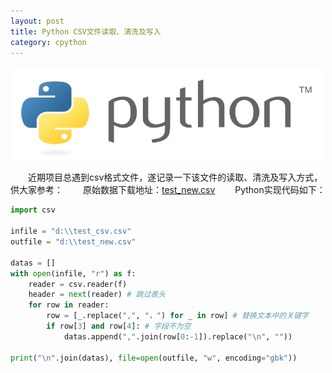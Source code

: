 ```yaml
---
layout: post
title: Python CSV文件读取、清洗及写入
category: cpython
---
```


<div align="center">
<img width="500" height="150" alt="图片名称" src="https://raw.githubusercontent.com/carrylaw/IMG/master/img_py/jp8.jpg" />
</div>

&emsp;&emsp;近期项目总遇到csv格式文件，遂记录一下该文件的读取、清洗及写入方式，供大家参考：
&emsp;&emsp;原始数据下载地址：[test_new.csv](https://github.com/carrylaw/Archive/blob/master/%E6%9C%BA%E5%99%A8%E5%AD%A6%E4%B9%A0%E6%96%87%E4%BB%B6%E5%A4%B9/test_csv.csv)
&emsp;&emsp;Python实现代码如下：
```python
import csv

infile = "d:\\test_csv.csv"
outfile = "d:\\test_new.csv"

datas = []
with open(infile, "r") as f:
    reader = csv.reader(f)
    header = next(reader) # 跳过表头
    for row in reader:
        row = [_.replace(",", "，") for _ in row] # 替换文本中的关键字
        if row[3] and row[4]: # 字段不为空
            datas.append(",".join(row[0:-1]).replace("\n", ""))

print("\n".join(datas), file=open(outfile, "w", encoding="gbk"))
```